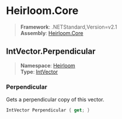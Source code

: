 # Heirloom.Core

> **Framework**: .NETStandard,Version=v2.1  
> **Assembly**: [Heirloom.Core][0]  

## IntVector.Perpendicular

> **Namespace**: [Heirloom][0]  
> **Type**: [IntVector][1]  

### Perpendicular

Gets a perpendicular copy of this vector.

```cs
IntVector Perpendicular { get; }
```

[0]: ../Heirloom.Core.md
[1]: Heirloom.IntVector.md
